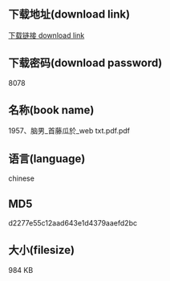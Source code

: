 ## 下载地址(download link)
[下载链接 download link](https://voluble-croquembouche-d321dc.netlify.app/?s=1957%E3%80%81%E8%84%91%E7%94%B7_%E9%A6%96%E8%97%A4%E7%93%9C%E6%96%BC_web+txt.pdf)

## 下载密码(download password)
8078

## 名称(book name)
1957、脑男_首藤瓜於_web txt.pdf.pdf

## 语言(language)
chinese

## MD5
d2277e55c12aad643e1d4379aaefd2bc

## 大小(filesize)
984 KB
